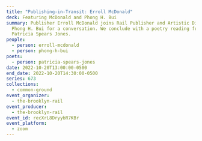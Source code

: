 ```yaml
---
title: "Publishing-in-Transit: Erroll McDonald"
deck: Featuring McDonald and Phong H. Bui
summary: Publisher Erroll McDonald joins Rail Publisher and Artistic Director
  Phong H. Bui for a conversation. We conclude with a poetry reading from
  Patricia Spears Jones.
people:
  - person: erroll-mcdonald
  - person: phong-h-bui
poets:
  - person: patricia-spears-jones
date: 2022-10-20T13:00:00-0500
end_date: 2022-10-20T14:30:00-0500
series: 673
collections:
  - common-ground
event_organizer:
  - the-brooklyn-rail
event_producer:
  - the-brooklyn-rail
event_id: recXrL8DryybR7KBr
event_platform:
  - zoom
---
```

